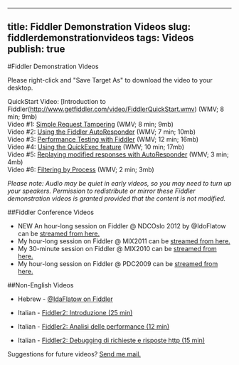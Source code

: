<!-- http://www.fiddler2.com/fiddler/help/video/ -->

---
title: Fiddler Demonstration Videos
slug: fiddlerdemonstrationvideos
tags: Videos
publish: true
---

#Fiddler Demonstration Videos

Please right-click and "Save Target As" to download the video to your desktop.

QuickStart Video: [Introduction to Fiddler(http://www.getfiddler.com/video/FiddlerQuickStart.wmv) (WMV; 8 min; 9mb)  
Video #1: [Simple Request Tampering](http://www.getfiddler.com/video/FiddlerSimpleTampering.wmv) (WMV; 8 min; 9mb)  
Video #2: [Using the Fiddler AutoResponder](http://www.fiddler2.com/fiddler/help/video/FiddlerAutoResponder.wmv) (WMV; 7 min; 10mb)  
Video #3: [Performance Testing with Fiddler](http://www.getfiddler.com/video/FiddlerPerf.wmv) (WMV; 12 min; 16mb)  
Video #4: [Using the QuickExec feature](http://www.fiddler2.com/fiddler/help/video/FiddlerQuickExec.wmv) (WMV; 10 min; 17mb)  
Video #5: [Replaying modified responses with AutoResponder](http://www.fiddler2.com/fiddler/help/video/AutoResponderReplay.wmv) (WMV; 3 min; 4mb)  
Video #6: [Filtering by Process](http://www.fiddler2.com/fiddler/help/video/FiddlerProcessFilter.wmv) (WMV; 2 min; 3mb)  

*Please note: Audio may be quiet in early videos, so you may need to turn up your speakers. Permission to redistribute or mirror these Fiddler demonstration videos is granted provided that the content is not modified.*


##Fiddler Conference Videos
* NEW An hour-long session on Fiddler @ NDCOslo 2012 by @IdoFlatow can be [streamed from here.](http://vimeo.com/43659037)
* My hour-long session on Fiddler @ MIX2011 can be [streamed from here.](http://channel9.msdn.com/Events/MIX/MIX11/HTM08)
* My 30-minute session on Fiddler @ MIX2010 can be [streamed from here.](http://channel9.msdn.com/Events/MIX/MIX11/HTM08)
* My hour-long session on Fiddler @ PDC2009 can be [streamed from here.](http://microsoftpdc.com/Sessions/CL25)
 

##Non-English Videos
* Hebrew - [@IdaFlatow on Fiddler](http://scc.sela.co.il/SCC/Pages/ShowLecture/ShowLecture.aspx?lectureId=642)

* Italian - [Fiddler2: Introduzione (25 min)](http://www.microsoft.com/italy/beit/Msdn.aspx?video=cc26ce0a-98e9-425b-9b1a-38d57bd46b42)

* Italian - [Fiddler2:  Analisi delle performance (12 min)](http://www.microsoft.com/italy/beit/Msdn.aspx?video=b5ee6b26-9e42-4fa1-9685-c812eb248f75)

* Italian - [Fiddler2:  Debugging di richieste e risposte http (15 min)](http://www.microsoft.com/italy/beit/Msdn.aspx?video=88bae63c-7d94-4960-b698-1e92ea5e917c)




Suggestions for future videos?  [Send me mail.](e_lawrence@hotmail.com)
